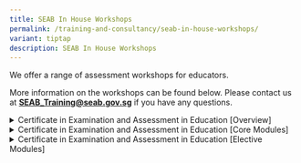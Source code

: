```yaml
---
title: SEAB In House Workshops
permalink: /training-and-consultancy/seab-in-house-workshops/
variant: tiptap
description: SEAB In House Workshops
---
```

<p>We offer a range of assessment workshops for educators.</p>
<p>More information on the workshops can be found below. Please contact us
at <strong><a href="mailto:seab_training@seab.gov.sg" rel="noopener noreferrer nofollow" target="_blank">SEAB_Training@seab.gov.sg</a></strong> if
you have any questions.</p>
<div data-type="detailGroup" class="isomer-accordion isomer-accordion-white">
<details class="isomer-details">
<summary>Certificate in Examination and Assessment in Education [Overview]</summary>
<div data-type="detailsContent" class="isomer-details-content">
<h3><strong>Introduction</strong></h3>
<p>Certificate in Examination and Assessment in Education (CEA in Edn) is
part of the SkillsFuture for Educators (SFEd) Professional Development
roadmap designed to support in-service teachers in their continuing professional
growth in the area of Assessment Literacy.</p>
<h3><strong>Programme Structure and Objectives</strong></h3>
<p>CEA in Edn was designed to develop teachers’ thought leadership in making
decisions and recommendations in their context to address diverse assessment
issues both in their daily classroom assessments and school-wide approach
to assessment. It is anchored on reflective practice enriched by critical
engagement with established and new strategies and methods generated from
the programme content, interactions with fellow educators and performance
in the assignments after the completion of the instructional units of each
module. It aims to:</p>
<ul data-tight="true" class="tight">
<li>
<p>help teachers to explore and apply established and new assessment strategies
and methods on individual students, class assessments and level-wide implementations;</p>
</li>
<li>
<p>integrate new approaches in their own assessment practices; and</p>
</li>
<li>
<p>demonstrate their professional development as reflective leaders and informed
practitioners in assessment within the teaching fraternity.</p>
</li>
</ul>
<p>&nbsp;</p>
<h3><strong>Criteria for Certificate Award</strong></h3>
<p>Based on the SkillsFuture model, the programme comprises stackable modules
to give teachers greater flexibility to choose the modules to attend within
3 years from attending the first module. To be awarded the Certificate
for CEA in Edn, teachers would have to complete two core and one elective
modules and the Capstone Assignment within the 3 years validity period.
This adds up to 104 hours for the whole programme.</p>
<p></p>
<p>Find out <a href="https://go.gov.sg/cea-in-edn-capstone-assignment" rel="noopener nofollow" target="_blank">more details</a>&nbsp;on
the Capstone Assignment.</p>
<p>Upon completion of all required modules and the Capstone Assignment, teachers
will be awarded with a hardcopy certificate.</p>
<p></p>
<p>Please write to <a href="https://www.seab.gov.sg/docs/default-source/assessment-services/certification-in-examination-and-assessment-in-education-(cea-in-edn)-capstone-assignment.pdf?sfvrsn=45c1f422_1" rel="noopener noreferrer nofollow" target="_blank"><u>SEAB_Training@SEAB.gov.sg</u></a> if
you have questions about the programme.</p>
</div>
</details>
<details class="isomer-details">
<summary>Certificate in Examination and Assessment in Education [Core Modules]</summary>
<div data-type="detailsContent" class="isomer-details-content">
<p></p>
<p>Find out <a href="https://go.gov.sg/cea-in-edn-core-modules" rel="noopener nofollow" target="_blank">more details</a> on
core module workshops.</p>
<p>Register for the&nbsp;<a href="https://form.gov.sg/637d9334361f4c0012a2952a" rel="noopener noreferrer nofollow" target="_blank"><u>course</u></a>&nbsp;or
scan the QR code to do so now!</p>
<p></p>
<div class="isomer-image-wrapper">
<img style="width: 100%" height="auto" width="100%" alt="" src="/images/Services/Training and Consultancy/registration_cea_core.png">
</div>
</div>
</details>
<details class="isomer-details">
<summary>Certificate in Examination and Assessment in Education [Elective Modules]</summary>
<div data-type="detailsContent" class="isomer-details-content">
<p></p>
<p>Find out <a href="https://go.gov.sg/cea-in-edn-elective-modules" rel="noopener nofollow" target="_blank">more details</a> on
elective module workshops.</p>
<p>Register for the <a href="https://form.gov.sg/637d9738e5a2f10012e6ec1d" rel="noopener noreferrer nofollow" target="_blank"><u>course</u></a>&nbsp;or
scan the QR code to do so now!</p>
<p></p>
<div class="isomer-image-wrapper">
<img style="width: 100%" height="auto" width="100%" alt="" src="/images/Services/Training and Consultancy/registration_cea_elective.png">
</div>
</div>
</details>
</div>
<p></p>